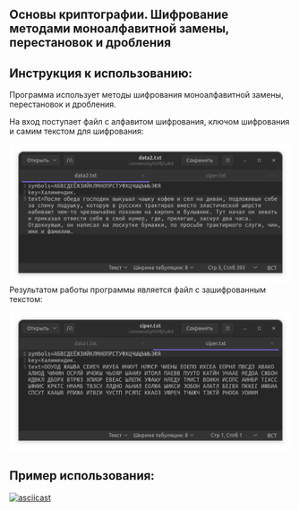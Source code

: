 ## Основы криптографии. Шифрование методами моноалфавитной замены, перестановок и дробления
## Инструкция к использованию:
Программа использует методы шифрования моноалфавитной замены, перестановок и дробления.

На вход поступает файл с алфавитом шифрования, ключом шифрования и самим текстом для шифрования:

![Image alt](https://raw.githubusercontent.com/NikKha03/encryption_methods/main/image/structure.png)
Результатом работы программы является файл с зашифрованным текстом:

![Image alt](https://raw.githubusercontent.com/NikKha03/encryption_methods/main/image/cipher.png)
## Пример использования:
[![asciicast](https://asciinema.org/a/2ovfxpMBwIXHXxanXc2n1lnoI.svg)](https://asciinema.org/a/2ovfxpMBwIXHXxanXc2n1lnoI)